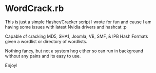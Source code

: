WordCrack.rb
============

This is just a simple Hasher/Cracker script I wrote for fun and cause I am having some issues with latest Nvidia drivers and hashcat :p

Capable of cracking MD5, SHA1, Joomla, VB, SMF, & IPB Hash Formats given a wordlist or directory of wordlists.

Nothing fancy, but not a system hog either so can run in background without any pains and its easy to use.

Enjoy!
